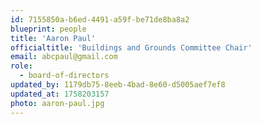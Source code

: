 ```yaml
---
id: 7155850a-b6ed-4491-a59f-be71de8ba8a2
blueprint: people
title: 'Aaron Paul'
officialtitle: 'Buildings and Grounds Committee Chair'
email: abcpaul@gmail.com
role:
  - board-of-directors
updated_by: 1179db75-8eeb-4bad-8e60-d5005aef7ef8
updated_at: 1758203157
photo: aaron-paul.jpg
---
```

